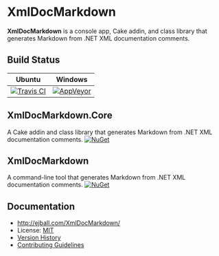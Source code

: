 # XmlDocMarkdown

**XmlDocMarkdown** is a console app, Cake addin, and class library that generates Markdown from .NET XML documentation comments.

## Build Status

Ubuntu | Windows
--- | ---
[![Travis CI](https://img.shields.io/travis/ejball/XmlDocMarkdown/master.svg)](https://travis-ci.org/ejball/XmlDocMarkdown) | [![AppVeyor](https://img.shields.io/appveyor/ci/ejball/xmldocmarkdown/master.svg)](https://ci.appveyor.com/project/ejball/xmldocmarkdown)

## XmlDocMarkdown.Core

A Cake addin and class library that generates Markdown from .NET XML documentation comments. [![NuGet](https://img.shields.io/nuget/v/XmlDocMarkdown.Core.svg)](https://www.nuget.org/packages/XmlDocMarkdown.Core)

## XmlDocMarkdown

A command-line tool that generates Markdown from .NET XML documentation comments. [![NuGet](https://img.shields.io/nuget/v/XmlDocMarkdown.svg)](https://www.nuget.org/packages/XmlDocMarkdown)

## Documentation

* http://ejball.com/XmlDocMarkdown/
* License: [MIT](LICENSE)
* [Version History](VersionHistory.md)
* [Contributing Guidelines](CONTRIBUTING.md)
